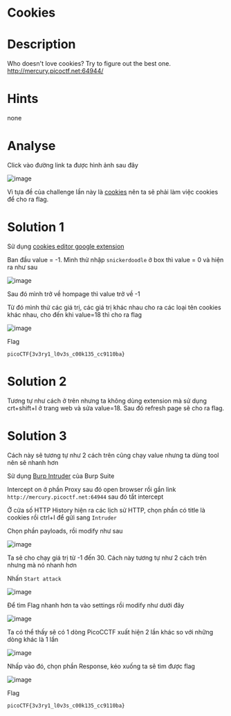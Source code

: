 # Cookies

# Description

Who doesn't love cookies? Try to figure out the best one. http://mercury.picoctf.net:64944/

# Hints

none

# Analyse

Click vào đường link ta được hình ảnh sau đây 

![image](https://user-images.githubusercontent.com/115911041/221119074-2af333be-7410-478e-8709-f37558a8e4cc.png)

Vì tựa đề của challenge lần này là [cookies](https://developer.mozilla.org/en-US/docs/Web/HTTP/Cookies) nên ta sẽ phải làm việc cookies để cho ra flag.

# Solution 1

Sử dụng [cookies editor google extension](https://chrome.google.com/webstore/detail/cookie-editor/hlkenndednhfkekhgcdicdfddnkalmdm) 

Ban đầu value = -1. Mình thử nhập `snickerdoodle` ở box thì value = 0 và hiện ra như sau

![image](https://user-images.githubusercontent.com/115911041/221120091-547114b2-901a-4eec-8657-fa0496c80303.png)

Sau đó mình trở về hompage thì value trở về -1

Từ đó mình thử các giá trị, các giá trị khác nhau cho ra các loại tên cookies khác nhau, cho đến khi value=18 thì cho ra flag

![image](https://user-images.githubusercontent.com/115911041/221120386-afa5e127-750a-4510-b562-5804adb791d9.png)

Flag

`picoCTF{3v3ry1_l0v3s_c00k135_cc9110ba}`

# Solution 2

Tương tự như cách ở trên nhưng ta không dùng extension mà sử dụng crt+shift+I ở trang web và sửa value=18. Sau đó refresh page sẽ cho ra flag.

# Solution 3

Cách này sẽ tương tự như 2 cách trên cũng chạy value nhưng ta dùng tool nên sẽ nhanh hơn

Sử dụng [Burp Intruder](https://portswigger.net/burp/documentation/desktop/tools/intruder) của Burp Suite 

Intercept on ở phần Proxy sau đó open browser rồi gắn link `http://mercury.picoctf.net:64944` sau đó tắt intercept 

Ở cửa số HTTP History hiện ra các lịch sử HTTP, chọn phần có title là cookies rồi ctrl+I để gửi sang `Intruder`

Chọn phần payloads, rồi modify như sau

![image](https://user-images.githubusercontent.com/115911041/221128186-899c190c-a1cc-4422-8e67-429bf1a56645.png)

Ta sẽ cho chạy giá trị từ -1 đến 30. Cách này tương tự như 2 cách trên nhưng mà nó nhanh hơn 

Nhấn `Start attack` 

![image](https://user-images.githubusercontent.com/115911041/221129230-eb12c638-29a3-4d8a-ba9e-47ac5d3f84b2.png)

Để tìm Flag nhanh hơn ta vào settings rồi modify như dưới đây

![image](https://user-images.githubusercontent.com/115911041/221129401-9d23066c-5093-4d4b-b617-87aa6722d3f5.png)

Ta có thể thấy sẽ có 1 dòng PicoCCTF xuất hiện 2 lần khác so với những dòng khác là 1 lần 

![image](https://user-images.githubusercontent.com/115911041/221129886-fad87be7-a060-4c8d-9619-70b7dbbde3c9.png)

Nhấp vào đó, chọn phần Response, kéo xuống ta sẽ tìm được flag

![image](https://user-images.githubusercontent.com/115911041/221130084-e8361394-6354-4aad-8ef3-1f4108f37adf.png)

Flag

`picoCTF{3v3ry1_l0v3s_c00k135_cc9110ba}`

